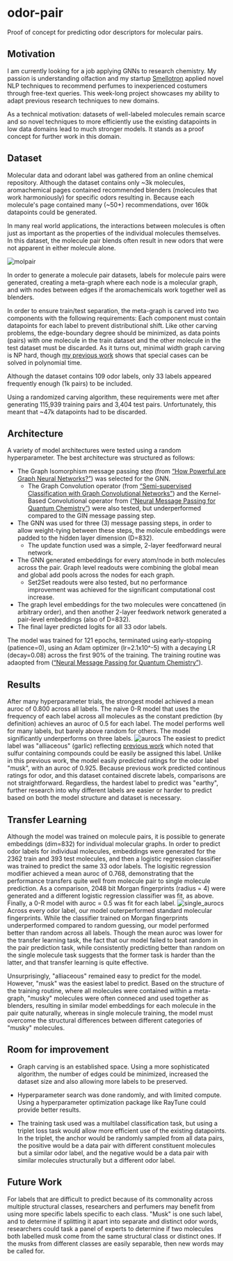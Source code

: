 # odor-pair
Proof of concept for predicting odor descriptors for molecular pairs.

## Motivation
I am currently looking for a job applying GNNs to research chemistry. My passion is understanding olfaction and my startup [Smellotron](https://smellotron.com/) applied novel NLP techniques to recommend perfumes to inexperienced costumers through free-text queries. This week-long project showcases my ability to adapt previous research techniques to new domains.

As a technical motivation: datasets of well-labeled molecules remain scarce and so novel techniques to more efficiently use the existing datapoints in low data domains lead to much stronger models. It stands as a proof concept for further work in this domain.

## Dataset
Molecular data and odorant label was gathered from an online chemical repository.
Although the dataset contains only ~3k molecules, aromachemical pages contained recommended blenders (molecules that work harmoniously) for specific odors resulting in. Because each molecule's page contained many (~50+) recommendations, over 160k datapoints could be generated.

In many real world applications, the interactions between molecules is often just as important as the properties of the individual molecules themselves. In this dataset, the molecule pair blends often result in new odors that were not apparent in either molecule alone.

![molpair](https://github.com/laurahsisson/odor-pair/assets/10359687/f5a1aec9-4163-4db4-ad20-d62b1189bbc8)

In order to generate a molecule pair datasets, labels for molecule pairs were generated, creating a meta-graph where each node is a molecular graph, and with nodes between edges if the aromachemicals work together well as blenders.

In order to ensure train/test separation, the meta-graph is carved into two components with the following requirements:
Each component must contain datapoints for each label to prevent distributional shift.
Like other carving problems, the edge-boundary degree should be minimized, as data points (pairs) with one molecule in the train dataset and the other molecule in the test dataset must be discarded. As it turns out, minimal width graph carving is NP hard, though [my previous work](https://github.com/laurahsisson/algorithm-ks) shows that special cases can be solved in polynomial time.

Although the dataset contains 109 odor labels, only 33 labels appeared frequently enough (1k pairs) to be included.

Using a randomized carving algorithm, these requirements were met after generating 115,939 training pairs and 3,404 test pairs. Unfortunately, this meant that ~47k datapoints had to be discarded.

## Architecture
A variety of model architectures were tested using a random hyperparameter. The best architecture was structured as follows:
* The Graph Isomorphism message passing step (from [“How Powerful are Graph Neural Networks?”](https://arxiv.org/abs/1810.00826)) was selected for the GNN.
  * The Graph Convolution operator (from [“Semi-supervised Classification with Graph Convolutional Networks”](https://arxiv.org/abs/1609.02907)) and the Kernel-Based Convolutional operator from ([“Neural Message Passing for Quantum Chemistry”](https://arxiv.org/abs/1704.01212)) were also tested, but underperformed compared to the GIN message passing step.
* The GNN was used for three (3) message passing steps, in order to allow weight-tying between these steps, the molecule embeddings were padded to the hidden layer dimension (D=832).
  * The update function used was a simple, 2-layer feedforward neural network.
* The GNN generated embeddings for every atom/node in both molecules across the pair. Graph level readouts were combining the global mean and global add pools across the nodes for each graph.
  * Set2Set readouts were also tested, but no performance improvement was achieved for the significant computational cost increase.
* The graph level embeddings for the two molecules were concattened (in arbitrary order), and then another 2-layer feedwork network generated a pair-level embeddings (also of D=832).
* The final layer predicted logits for all 33 odor labels.

The model was trained for 121 epochs, terminated using early-stopping (patience=0), using an Adam optimizer (lr=2.1x10^-5) with a decaying LR (decay=0.08) across the first 90% of the training. The training routine was adaopted from ([“Neural Message Passing for Quantum Chemistry”](https://arxiv.org/abs/1704.01212)).

## Results
After many hyperparameter trials, the strongest model achieved a mean auroc of 0.800 across all labels. 
The naive 0-R model that uses the frequency of each label across all molecules as the constant prediction (by definition) achieves an auroc of 0.5 for each label. The model performs well for many labels, but barely above random for others. The model significantly underperforms on three labels.
![aurocs](https://github.com/laurahsisson/odor-pair/assets/10359687/c17615c0-57a8-43bb-8ca6-b6c78b221870)
The easiest to predict label was "alliaceous" (garlic) reflecting [previous work](https://www.biorxiv.org/content/10.1101/2022.09.01.504602v2) which noted that sulfur containing compounds could be easily be assigned this label. Unlike in this previous work, the model easily predicted ratings for the odor label "musk", with an auroc of 0.925. Because previous work predicted continous ratings for odor, and this dataset contained discrete labels, comparisons are not straightforward. Regardless, the hardest label to predict was "earthy", further research into why different labels are easier or harder to predict based on both the model structure and dataset is necessary. 

## Transfer Learning
Although the model was trained on molecule pairs, it is possible to generate embeddings (dim=832) for individual molecular graphs. In order to predict odor labels for individual molecules, embeddings were generated for the 2362 train and 393 test molecules, and then a logistic regression classifier was trained to predict the same 33 odor labels. The logisitic regression modifier achieved a mean auroc of 0.768, demonstrating that the performance transfers quite well from molecule pair to single molecule prediction. As a comparison, 2048 bit Morgan fingerprints (radius = 4) were generated and a different logistic regression classifier was fit, as above. Finally, a 0-R model with auroc = 0.5 was fit for each label.
![single_aurocs](https://github.com/laurahsisson/odor-pair/assets/10359687/60b54f3d-09cf-451c-912a-a72d435349bb)
Across every odor label, our model outerperformed standard molecular fingerprints. While the classifier trained on Morgan fingerprints underperformed compared to random guessing, our model performed better than random across all labels. Though the mean auroc was lower for the transfer learning task, the fact that our model failed to beat random in the pair prediction task, while consistently predicting better than random on the single molecule task suggests that the former task is harder than the latter, and that transfer learning is quite effective.

Unsurprisingly, "alliaceous" remained easy to predict for the model. However, "musk" was the easiest label to predict. Based on the structure of the training routine, where all molecules were contained within a meta-graph, "musky" molecules were often conneced and used together as blenders, resulting in similar model embeddings for each molecule in the pair quite naturally, whereas in single molecule training, the model must overcome the structural differences between different categories of "musky" molecules. 

## Room for improvement
* Graph carving is an established space. Using a more sophisticated algorithm, the number of edges could be minimized, increased the dataset size and also allowing more labels to be preserved.

* Hyperparameter search was done randomly, and with limited compute. Using a hyperparameter optimization package like RayTune could provide better results.

* The training task used was a multilabel classification task, but using a triplet loss task would allow more efficient use of the existing datapoints. In the triplet, the anchor would be randomly sampled from all data pairs, the positive would be a data pair with different constituent molecules but a similar odor label, and the negative would be a data pair with similar molecules structurally but a different odor label.

## Future Work
For labels that are difficult to predict because of its commonality across multiple structural classes, researchers and perfumers may benefit from using more specific labels specific to each class. "Musk" is one such label, and to determine if splitting it apart into separate and distinct odor words, researchers could task a panel of experts to determine if two molecules both labelled musk come from the same structural class or distinct ones. If the musks from different classes are easily separable, then new words may be called for.

